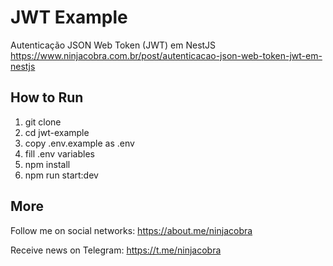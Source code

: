 # JWT Example

Autenticação JSON Web Token (JWT) em NestJS
https://www.ninjacobra.com.br/post/autenticacao-json-web-token-jwt-em-nestjs

## How to Run

1. git clone
2. cd jwt-example
3. copy .env.example as .env
4. fill .env variables
5. npm install
6. npm run start:dev

## More

Follow me on social networks: https://about.me/ninjacobra

Receive news on Telegram: https://t.me/ninjacobra